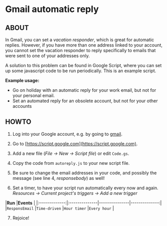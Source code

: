 Gmail automatic reply
=====================


ABOUT
-----

In Gmail, you can set a *vacation responder*, which is great for automatic
replies. However, if you have more than one address linked to your account,
you cannot set the vacation responder to reply specifically to emails that
were sent to one of your addresses only.

A solution to this problem can be found in Google Script, where you can
set up some javascript code to be run periodically. This is an example
script.

**Example usage:**
- Go on holiday with an automatic reply for your work email, but not for
your personal email.
- Set an automated reply for an obsolete account, but not for your other
accounts


HOWTO
-----

1) Log into your Google account, e.g. by going to [gmail](https://www.gmail.com).

2) Go to [https://script.google.com](https://script.google.com).

3) Add a new file (*File -> New -> Script file*) or edit `Code.gs`.

4) Copy the code from `autoreply.js` to your new script file.

5) Be sure to change the email addresses in your code, and possibly the
message (see line 4, *responsebody*) as well!

6) Set a timer, to have your script run automatically every now and again.
*Resources -> Current project's triggers -> Add a new trigger*


|**Run**	|**Events**					|
|:-------------:|:--------------|---------------|--------------:|
|`ResponsEmail`	|`Time-driven`	|`Hour timer`	|`Every hour`	|


7) Rejoice!
